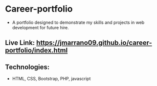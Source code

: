 # Career-portfolio
- A portfolio designed to demonstrate my skills and projects in web development for future hire.

## Live Link: https://jmarrano09.github.io/career-portfolio/index.html

## Technologies:
- HTML, CSS, Bootstrap, PHP, javascript